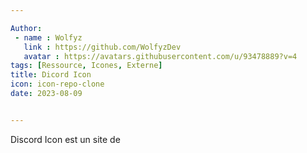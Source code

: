 ```yaml
---

Author: 
 - name : Wolfyz
   link : https://github.com/WolfyzDev
   avatar : https://avatars.githubusercontent.com/u/93478889?v=4
tags: [Ressource, Icones, Externe]
title: Dicord Icon
icon: icon-repo-clone
date: 2023-08-09


---
```


Discord Icon est un site de 